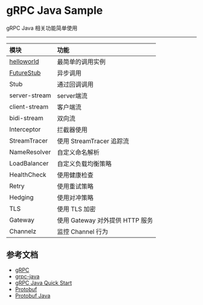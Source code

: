 # gRPC Java Sample 

gRPC Java 相关功能简单使用

---

|模块|功能|
|:--|:---|
|[helloworld](helloworld)| 最简单的调用实例|
|[FutureStub](future-stub)| 异步调用|
|Stub|通过回调调用|
|server-stream|server端流|
|client-stream| 客户端流|
|bidi-stream| 双向流| 
|Interceptor|拦截器使用|
|StreamTracer| 使用 StreamTracer 追踪流|
|NameResolver|自定义命名解析|
|LoadBalancer|自定义负载均衡策略|
|HealthCheck| 使用健康检查|
|Retry| 使用重试策略|
|Hedging|使用对冲策略|
|TLS|使用 TLS 加密|
|Gateway| 使用 Gateway 对外提供 HTTP 服务| 
|Channelz| 监控 Channel 行为|

## 参考文档

- [gRPC](https://grpc.io/)
- [grpc-java](https://github.com/grpc/grpc-java)
- [gRPC Java Quick Start](https://grpc.io/docs/languages/java/quickstart/)
- [Protobuf](https://developers.google.com/protocol-buffers)
- [Protobuf Java](https://developers.google.com/protocol-buffers/docs/javatutorial)